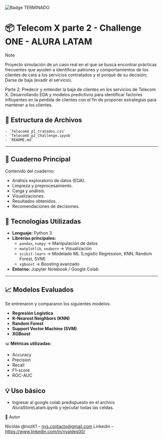 ![Badge TERMINADO](https://img.shields.io/badge/STATUS-%20TERMINADO-green)

# 📦 Telecom X parte 2 - Challenge ONE - ALURA LATAM

> [!NOTE]
> Proyecto simulación de un caso real en el que se busca encontrar prácticas frecuentes que ayuden a identificar patrones y comportamientos de los clientes de cara a los servicios contratados y el porqué de su decisión; Darse de baja (evadir el servicio).
> 
> Parte 2; Predecir y entender la baja de clientes en los servicios de Telecom X. Desarrollando EDA y modelos predictivos para identificar factores influyentes en la perdida de clientes con el fin de proponer estrategias para mantener a los clientes.

## 🚀 Estructura de Archivos

    - `TelecomX_p1_tratados.csv`
    - `TelecomX_p2_Challenge.ipynb`
    - `README.md`

---

## 📓 Cuaderno Principal

Contenido del cuaderno:
- Análisis exploratorio de datos (EDA).
- Limpieza y preprocesamiento.
- Carga y análisis.
- Visualizaciones.
- Resultados obtenidos.
- Recomendaciones de decisiones.

## 🔧 Tecnologías Utilizadas
- **Lenguaje:** Python 3
- **Librerías principales:**
  - `pandas`, `numpy` → Manipulación de datos
  - `matplotlib`, `seaborn` → Visualización
  - `scikit-learn` → Modelado ML (Logistic Regression, KNN, Random Forest, SVM)
  - `xgboost` → Boosting avanzado
- **Entorno:** Jupyter Notebook / Google Colab

---

## 📈 Modelos Evaluados
Se entrenaron y compararon los siguientes modelos:

- **Regresión Logística**
- **K-Nearest Neighbors (KNN)**
- **Random Forest**
- **Support Vector Machine (SVM)**
- **XGBoost**

📊 **Métricas utilizadas:**
- Accuracy
- Precision
- Recall
- F1-score
- ROC-AUC

## 💡 Uso básico

- Ingresar al google colab predispuesto en el archivo AluraStoreLatam.ipynb y ejecutar todas las celdas.

👤 Autor

Nicolás
@nxzK1 – nvs.contacto@gmail.com 
Linkedin – https://www.linkedin.com/in/nvaldes00/

